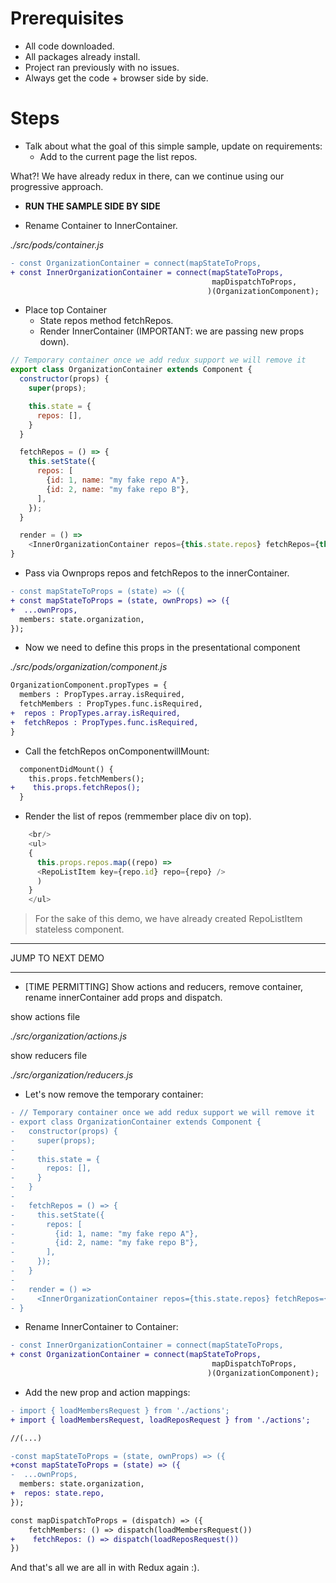 # Prerequisites

- All code downloaded.
- All packages already install.
- Project ran previously with no issues.
- Always get the code + browser side by side.

# Steps

- Talk about what the goal of this simple sample, update on requirements: 
    - Add to the current page the list repos.
    
What?! We have already redux in there, can we continue using our progressive approach.

- **RUN THE SAMPLE SIDE BY SIDE**

- Rename Container to InnerContainer.

_./src/pods/container.js_

```diff
- const OrganizationContainer = connect(mapStateToProps,
+ const InnerOrganizationContainer = connect(mapStateToProps,
                                             mapDispatchToProps,
                                            )(OrganizationComponent);
```

- Place top Container 
  - State repos method fetchRepos.
  - Render InnerContainer (IMPORTANT: we are passing new props down).

```javascript
// Temporary container once we add redux support we will remove it
export class OrganizationContainer extends Component {
  constructor(props) {
    super(props);

    this.state = {
      repos: [],
    }
  }

  fetchRepos = () => {
    this.setState({
      repos: [
        {id: 1, name: "my fake repo A"},
        {id: 2, name: "my fake repo B"},
      ],
    });
  }

  render = () =>
    <InnerOrganizationContainer repos={this.state.repos} fetchRepos={this.fetchRepos}/>  
}
```


- Pass via Ownprops repos and fetchRepos to the innerContainer.

```diff
- const mapStateToProps = (state) => ({
+ const mapStateToProps = (state, ownProps) => ({
+  ...ownProps,
  members: state.organization,
});
```

- Now we need to define this props in the presentational component

_./src/pods/organization/component.js_

```diff
OrganizationComponent.propTypes = {
  members : PropTypes.array.isRequired,
  fetchMembers : PropTypes.func.isRequired,
+  repos : PropTypes.array.isRequired,
+  fetchRepos : PropTypes.func.isRequired,  
}
```

- Call the fetchRepos onComponentwillMount:

```diff
  componentDidMount() {
    this.props.fetchMembers();
+    this.props.fetchRepos();
  }
```


- Render the list of repos (remmember place div on top).

```javascript
    <br/>
    <ul>
    {
      this.props.repos.map((repo) => 
      <RepoListItem key={repo.id} repo={repo} />
      )
    }
    </ul>      
```

> For the sake of this demo, we have already created RepoListItem stateless component.

**********************************************************
JUMP TO NEXT DEMO
**********************************************************

- [TIME PERMITTING] Show actions and reducers, remove container, rename innerContainer add props and dispatch.

show actions file

_./src/organization/actions.js_

show reducers file

_./src/organization/reducers.js_

- Let's now remove the temporary container:

```diff
- // Temporary container once we add redux support we will remove it
- export class OrganizationContainer extends Component {
-   constructor(props) {
-     super(props);
-
-     this.state = {
-       repos: [],
-     }
-   }
-
-   fetchRepos = () => {
-     this.setState({
-       repos: [
-         {id: 1, name: "my fake repo A"},
-         {id: 2, name: "my fake repo B"},
-       ],
-     });
-   }
-
-   render = () =>
-     <InnerOrganizationContainer repos={this.state.repos} fetchRepos={this.fetchRepos}/>  
- }
```

- Rename InnerContainer to Container:

```diff
- const InnerOrganizationContainer = connect(mapStateToProps,
+ const OrganizationContainer = connect(mapStateToProps,
                                             mapDispatchToProps,
                                            )(OrganizationComponent);

```

- Add the new prop and action mappings:

```diff
- import { loadMembersRequest } from './actions';
+ import { loadMembersRequest, loadReposRequest } from './actions';

//(...)

-const mapStateToProps = (state, ownProps) => ({
+const mapStateToProps = (state) => ({
-  ...ownProps,
  members: state.organization,
+  repos: state.repo,
});

const mapDispatchToProps = (dispatch) => ({
    fetchMembers: () => dispatch(loadMembersRequest())  
+    fetchRepos: () => dispatch(loadReposRequest())  
})
```

And that's all we are all in with Redux again :).